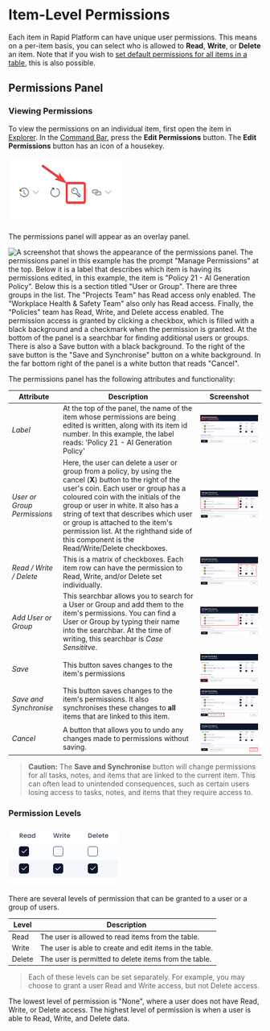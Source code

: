 # Item-Level Permissions

Each item in Rapid Platform can have unique user permissions. This means on a per-item basis, you can select who is allowed to **Read**, **Write**, or **Delete** an item. Note that if you wish to [set default permissions for all items in a table](</docs/Rapid/2-User Manual/2-Explorer/1-Tables/6-permissions/6-permissions.md>), this is also possible.

## Permissions Panel

### Viewing Permissions

To view the permissions on an individual item, first open the item in [Explorer](</docs/Rapid/2-User Manual/2-Explorer/0-navigating-explorer/0-navigating-explorer.md>). In the [Command Bar](</docs/Rapid/2-User Manual/glossary/glossary.md#command-bar>), press the **Edit Permissions** button. The **Edit Permissions** button has an icon of a housekey.

![A screenshot that shows the location and appearance of the Edit Permissions button. To access an item's permission, open the item in Explorer. The Permissions button is in the top right-hand corner of the site, in the Command Bar. The button is stylised as a housekey.](<Permissions Access Button.png>)

The permissions panel will appear as an overlay panel.

![A screenshot that shows the appearance of the permissions panel. The permissions panel in this example has the prompt "Manage Permissions" at the top. Below it is a label that describes which item is having its permissions edited, in this example, the item is "Policy 21 - AI Generation Policy". Below this is a section titled "User or Group". There are three groups in the list. The "Projects Team" has Read access only enabled. The "Workplace Health & Safety Team" also only has Read access. Finally, the "Policies" team has Read, Write, and Delete access enabled. The permission access is granted by clicking a checkbox, which is filled with a black background and a checkmark when the permission is granted. At the bottom of the panel is a searchbar for finding additional users or groups. There is also a Save button with a black background. To the right of the save button is the "Save and Synchronise" button on a white background. In the far bottom right of the panel is a white button that reads "Cancel".](<Permissions Panel.png>)

The permissions panel has the following attributes and functionality:

| Attribute | Description | Screenshot |
|---|---|---|
| *Label* | At the top of the panel, the name of the item whose permissions are being edited is written, along with its item id number. In this example, the label reads: 'Policy 21 - AI Generation Policy' |![A screenshot that shows the location of the *Label* on the Permissions Panel. The screenshot is annotated with a red box that highlights the *label*'s location.](<Permissions Label.png>)|
| *User or Group Permissions* | Here, the user can delete a user or group from a policy, by using the cancel (**X**) button to the right of the user's coin. Each user or group has a coloured coin with the initials of the group or user in white. It also has a string of text that describes which user or group is attached to the item's permission list. At the righthand side of this component is the Read/Write/Delete checkboxes. |![A screenshot that shows the location of the *User or Group Permissions* section on the Permissions Panel. The screenshot is annotated with a red box that highlights the *section*'s location.](<Permissions Users Groups.png>)|
| *Read / Write / Delete* | This is a matrix of checkboxes. Each item row can have the permission to Read, Write, and/or Delete set individually. |![A screenshot that shows the location of the *Read, Write, and Delete matrix* on the Permissions Panel. The screenshot is annotated with a red box that highlights the *matrix*'s location.](<Permissions RWD Matrix.png>)|
| *Add User or Group* | This searchbar allows you to search for a User or Group and add them to the item's permissions. You can find a User or Group by typing their name into the searchbar. At the time of writing, this searchbar is *Case Sensititve*.|![A screenshot that shows the location of the *Add User or Group searchbar* on the Permissions Panel. The screenshot is annotated with a red box that highlights the *searchbar*'s location.](<Permissions Users Groups.png>)|
| *Save* | This button saves changes to the item's permissions |![A screenshot that shows the location of the *Save button* on the Permissions Panel. The screenshot is annotated with a red box that highlights the *buttons*'s location.](<Permissions Save.png>)|
| *Save and Synchronise* | This button saves changes to the item's permissions. It also synchronises these changes to **all** items that are linked to this item. |![A screenshot that shows the location of the *Save and Synchronise button* on the Permissions Panel. The screenshot is annotated with a red box that highlights the *buttons*'s location.](<Permissions Synchronise.png>)|
| *Cancel* | A button that allows you to undo any changes made to permissions without saving. |![A screenshot that shows the location of the *Cancel button* on the Permissions Panel. The screenshot is annotated with a red box that highlights the *buttons*'s location.](<Permissions Cancel.png>)|

> **Caution:** The **Save and Synchronise** button will change permissions for all tasks, notes, and items that are linked to the current item. This can often lead to unintended consequences, such as certain users losing access to tasks, notes, and items that they require access to.

### Permission Levels

![A screenshot that shows a zoomed-in view of the Read, Write and Delete checkboxes arranged in a matrix. The purpose of this image is to help the read quickly identify that this section of the article will discuss the meaning of these three permission levels.](<Permissions RWD.png>)

There are several levels of permission that can be granted to a user or a group of users.

| Level | Description |
|---|---|
| Read | The user is allowed to read items from the table. |
| Write | The user is able to create and edit items in the table. |
| Delete | The user is permitted to delete items from the table. |

> Each of these levels can be set separately. For example, you may choose to grant a user Read and Write access, but not Delete access.

The lowest level of permission is "None", where a user does not have Read, Write, or Delete access. The highest level of permission is when a user is able to Read, Write, and Delete data.
